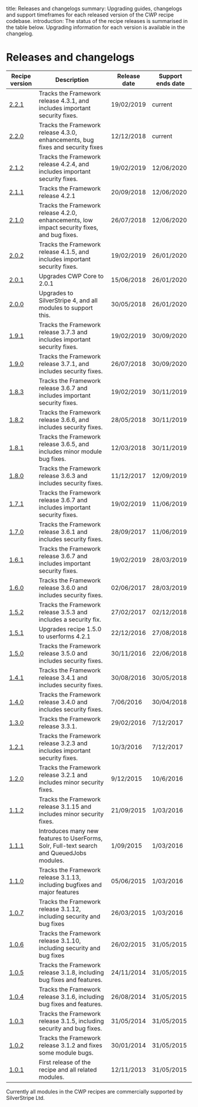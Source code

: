 title: Releases and changelogs
summary: Upgrading guides, changelogs and support timeframes for each released version of the CWP recipe codebase.
introduction: The status of the recipe releases is summarised in the table below. Upgrading information for each version is available in the changelog.

# Releases and changelogs

| Recipe version | Description | Release date | Support ends date |
| -------------- | ----------- | ------------ | ----------------- |
| [2.2.1](cwp_recipe_basic_2.2.1) | Tracks the Framework release 4.3.1, and includes important security fixes. | 19/02/2019 | current |
| [2.2.0](cwp_2.2.0) | Tracks the Framework release 4.3.0, enhancements, bug fixes and security fixes | 12/12/2018 | current |
| [2.1.2](cwp_2.1.2) | Tracks the Framework release 4.2.4, and includes important security fixes. | 19/02/2019 | 12/06/2020 |
| [2.1.1](cwp_recipe_basic_2.1.1) | Tracks the Framework release 4.2.1 | 20/09/2018 | 12/06/2020 |
| [2.1.0](cwp_recipe_basic_2.1.0) | Tracks the Framework release 4.2.0, enhancements, low impact security fixes, and bug fixes. | 26/07/2018 | 12/06/2020 |
| [2.0.2](cwp_recipe_basic_2.0.2) | Tracks the Framework release 4.1.5, and includes important security fixes. | 19/02/2019 | 26/01/2020 |
| [2.0.1](cwp_recipe_basic_2.0.1) | Upgrades CWP Core to 2.0.1 | 15/06/2018 | 26/01/2020 |
| [2.0.0](cwp_recipe_basic_2.0.0) | Upgrades to SilverStripe 4, and all modules to support this. | 30/05/2018 | 26/01/2020 |
| [1.9.1](cwp_recipe_basic_1.9.1) | Tracks the Framework release 3.7.3 and includes important security fixes. | 19/02/2019 | 30/09/2020 |
| [1.9.0](cwp_recipe_basic_1.9.0) | Tracks the Framework release 3.7.1, and includes security fixes. | 26/07/2018 | 30/09/2020 |
| [1.8.3](cwp_recipe_basic_1.8.3) | Tracks the Framework release 3.6.7 and includes important security fixes. | 19/02/2019 | 30/11/2019 |
| [1.8.2](cwp_recipe_basic_1.8.2) | Tracks the Framework release 3.6.6, and includes security fixes. | 28/05/2018 | 30/11/2019 |
| [1.8.1](cwp_recipe_basic_1.8.1) | Tracks the Framework release 3.6.5, and includes minor module bug fixes. | 12/03/2018 | 30/11/2019 |
| [1.8.0](cwp_recipe_basic_1.8.0) | Tracks the Framework release 3.6.3 and includes security fixes. | 11/12/2017 | 12/09/2019 |
| [1.7.1](cwp_recipe_basic_1.7.1) | Tracks the Framework release 3.6.7 and includes important security fixes. | 19/02/2019 | 11/06/2019 |
| [1.7.0](cwp_recipe_basic_1.7.0) | Tracks the Framework release 3.6.1 and includes security fixes. | 28/09/2017 | 11/06/2019 |
| [1.6.1](cwp_recipe_basic_1.6.1) | Tracks the Framework release 3.6.7 and includes important security fixes. | 19/02/2019 | 28/03/2019 |
| [1.6.0](cwp_recipe_basic_1.6.0) | Tracks the Framework release 3.6.0 and includes security fixes. | 02/06/2017 | 28/03/2019 |
| [1.5.2](cwp_recipe_basic_1.5.2) | Tracks the Framework release 3.5.3 and includes a security fix. | 27/02/2017 | 02/12/2018 |
| [1.5.1](cwp_recipe_basic_1.5.1) | Upgrades recipe 1.5.0 to userforms 4.2.1 | 22/12/2016 | 27/08/2018 |
| [1.5.0](cwp_recipe_basic_1.5.0) | Tracks the Framework release 3.5.0 and includes security fixes. | 30/11/2016 | 22/06/2018 |
| [1.4.1](cwp_recipe_basic_1.4.1) | Tracks the Framework release 3.4.1 and includes security fixes. | 30/08/2016 | 30/05/2018 |
| [1.4.0](cwp_recipe_basic_1.4.0) | Tracks the Framework release 3.4.0 and includes security fixes. | 7/06/2016 | 30/04/2018 |
| [1.3.0](cwp_recipe_basic_1.3.0) | Tracks the Framework release 3.3.1. | 29/02/2016 | 7/12/2017 |
| [1.2.1](cwp_recipe_basic_1.2.1) | Tracks the Framework release 3.2.3 and includes important security fixes. | 10/3/2016 | 7/12/2017 |
| [1.2.0](cwp_recipe_basic_1.2.0) | Tracks the Framework release 3.2.1 and includes minor security fixes. | 9/12/2015 | 10/6/2016 |
| [1.1.2](cwp_recipe_basic_1.1.2) | Tracks the Framework release 3.1.15 and includes minor security fixes. | 21/09/2015 | 1/03/2016 |
| [1.1.1](cwp_recipe_basic_1.1.1) | Introduces many new features to UserForms, Solr, Full-text search and QueuedJobs modules. | 1/09/2015 | 1/03/2016 |
| [1.1.0](cwp_recipe_basic_1.1.0) | Tracks the Framework release 3.1.13, including bugfixes and major features | 05/06/2015 | 1/03/2016 |
| [1.0.7](cwp_recipe_basic_1.0.7) | Tracks the Framework release 3.1.12, including security and bug fixes | 26/03/2015 | 1/03/2016 |
| [1.0.6](cwp_recipe_basic_1.0.6) | Tracks the Framework release 3.1.10, including security and bug fixes | 26/02/2015 | 31/05/2015 |
| [1.0.5](cwp_recipe_basic_1.0.5) | Tracks the Framework release 3.1.8, including bug fixes and features. | 24/11/2014 | 31/05/2015 |
| [1.0.4](cwp_recipe_basic_1.0.4) | Tracks the Framework release 3.1.6, including bug fixes and features. | 26/08/2014 | 31/05/2015 |
| [1.0.3](cwp_recipe_basic_1.0.3) | Tracks the Framework release 3.1.5, including security and bug fixes. | 31/05/2014 | 31/05/2015 |
| [1.0.2](cwp_recipe_basic_1.0.2) | Tracks the Framework release 3.1.2 and fixes some module bugs. | 30/01/2014 | 31/05/2015 |
| [1.0.1](cwp_recipe_basic_1.0.1) | First release of the recipe and all related modules. | 12/11/2013 | 31/05/2015 |

Currently all modules in the CWP recipes are commercially supported by SilverStripe Ltd.
